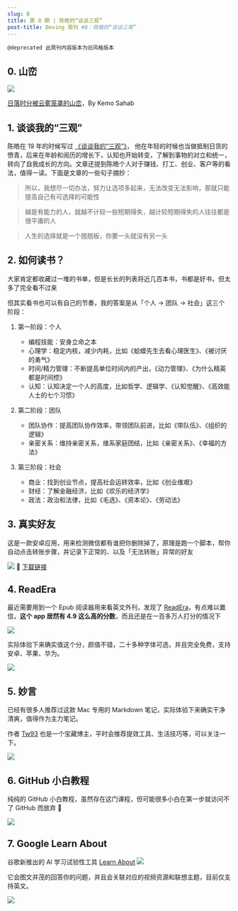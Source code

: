 ```yaml
---
slug: 8
title: 第 8 期 | 陈皓的“谈谈三观”
post-title: Deving 周刊 #8：陈皓的“谈谈三观”
---
```


`@deprecated 此周刊内容版本为旧风格版本`

## 0. 山峦

![](https://img.wukaipeng.com//2024/11/14-224317-v6xj0c-f6aa0e28e03f43cf9c72973346ebd196.jpeg)


[日落时分被云雾笼罩的山峦](https://unsplash.com/photos/mountain-covered-by-clouds-during-sunset-4V0tz5FEvTc?utm_source=unsplash&utm_campaign=wallpapers-macos&utm_medium=referral&utm_content=view-photo-on-unsplash)，By Kemo Sahab

## 1. 谈谈我的“三观”
陈皓在 19 年的时候写过 [《谈谈我的“三观”》](https://coolshell.cn/articles/19085.html)， 他在年轻的时候也当做抵制日货的愤青，后来在年龄和阅历的增长下，认知也开始转变，了解到事物的对立和统一，转向了自我成长的方向。文章还提到陈皓个人对于赚钱、打工、创业、客户等的看法，值得一读。下面是文章的一些句子摘抄：

> 所以，我想尽一切办法，努力让选项多起来，无法改变无法影响，那就只能提高自己有可选择的可能性

> 越是有能力的人，就越不计较一些短期得失，越计较短期得失的人往往都是很平庸的人

> 人生的选择就是一个翘翘板，你要一头就没有另一头

## 2. 如何读书？

大家肯定都收藏过一堆的书单，但是长长的列表将近几百本书，书都是好书，但太多了完全看不过来

但其实看书也可以有自己的节奏，我的答案是从「个人 → 团队 → 社会」这三个阶段：

1. 第一阶段：个人
	- 编程技能：安身立命之本
	- 心理学：稳定内核，减少内耗，比如《蛤蟆先生去看心理医生》、《被讨厌的勇气》
	- 时间/精力管理：不断提高单位时间内的产出，《动力管理》、《为什么精英都是时间控》
	- 认知：认知决定一个人的高度，比如哲学、逻辑学、《认知觉醒》、《高效能人士的七个习惯》

2. 第二阶段：团队
	- 团队协作：提高团队协作效率，带领团队前进，比如《带队伍》、《组织的逻辑》
	- 亲密关系：维持亲密关系，维系家庭团结，比如《亲密关系》、《幸福的方法》

3. 第三阶段：社会
	- 商业：找到创业节点，提高社会运转效率，比如《创业维艰》
	- 财经：了解金融经济，比如《欢乐的经济学》
	- 政法：政治和法律，比如《毛选》、《资本论》、《劳动法》

## 3. 真实好友

这是一款安卓应用，用来检测微信都有谁把你删除掉了，原理是跑一个脚本，帮你自动点击转账步骤，并记录下正常的、以及「无法转账」异常的好友

![](https://img.wukaipeng.com//2024/11/14-224317-Uamvky-cf1ea2c733544616b7e55f26bb54bc58.png)
🔗 [下载链接](https://www.123pan.com/s/ZYAZVv-jmGjd.html)



## 4. ReadEra
最近需要用到一个 Epub 阅读器用来看英文外刊，发现了 [ReadEra](https://readera.org/)，有点难以置信，**这个 app 居然有 4.9 这么高的分数**，而且还是在一百多万人打分的情况下

![](https://img.wukaipeng.com//2024/11/14-224317-Ng3rws-f4397b6c70824b1a9c6637996bf7a2ab.png)

实际体验下来确实值这个分，颜值不错，二十多种字体可选，并且完全免费，支持安卓、苹果、华为。

![](https://img.wukaipeng.com//2024/11/14-224317-uQhm9R-5589313bf6434a289b306d65f3c43e9a.png)


## 5. 妙言

已经有很多人推荐过这款 Mac 专用的 Markdown 笔记，实际体验下来确实干净清爽，值得作为主力笔记。

作者 [Tw93](https://x.com/HiTw93) 也是一个宝藏博主，平时会推荐提效工具、生活技巧等，可以关注一下。

![](https://img.wukaipeng.com//2024/11/14-224318-ibOjsB-7689cd910224421aae4a7383963ccd66.png)

## 6. GitHub 小白教程

纯纯的 GitHub 小白教程，虽然存在这门课程，但可能很多小白在第一步就访问不了 GitHub 而放弃 🤔

![](https://img.wukaipeng.com//2024/11/14-224318-teV6pv-88043373ba6349498a2b1acf3fa17fd2.png)

## 7. Google Learn About
谷歌新推出的 AI 学习试验性工具 [Learn About](https://learning.google.com/experiments/learn-about)
![](https://img.wukaipeng.com//2024/11/14-224321-FgRWSA-6181d6482a6c4055a182ee97928f3b4f.png)

它会图文并茂的回答你的问题，并且会关联对应的视频资源和联想主题，目前仅支持英文。

![](https://img.wukaipeng.com//2024/11/14-224321-yN9aOg-a2b57ed02ed74675a2920004aa2f0c26.png)